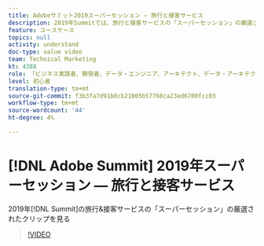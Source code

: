 ```yaml
---
title: Adobeサミット2019スーパーセッション — 旅行と接客サービス
description: 2019年Summitでは、旅行と接客サービスの「スーパーセッション」の厳選されたクリップをご覧ください。
feature: ユースケース
topics: null
activity: understand
doc-type: value video
team: Technical Marketing
kt: 4388
role: 「ビジネス実践者、開発者、データ・エンジニア、アーキテクト、データ・アーキテクト、管理者、リーダー」
level: 初心者
translation-type: tm+mt
source-git-commit: f3b3fa7d91b0cb21005b57768ca23ed6700fcc03
workflow-type: tm+mt
source-wordcount: '44'
ht-degree: 4%

---
```



# [!DNL Adobe Summit] 2019年スーパーセッション — 旅行と接客サービス

2019年[!DNL Summit]の旅行&amp;接客サービスの「スーパーセッション」の厳選されたクリップを見る

>[!VIDEO](https://video.tv.adobe.com/v/31442/?quality=12)
